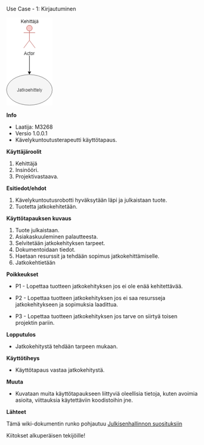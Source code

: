  Use Case - 1: Kirjautuminen


![](../kuvat/Jatkokehitys.png)


**Info**

* Laatija: M3268
* Versio 1.0.0.1
* Kävelykuntoutusterapeutti käyttötapaus.
	
**Käyttäjäroolit**	

1. Kehittäjä
2. Insinööri.
3. Projektivastaava.

**Esitiedot/ehdot**	

1. Kävelykuntoutusrobotti hyväksytään läpi ja julkaistaan tuote.
2. Tuotetta jatkokehitetään.

**Käyttötapauksen kuvaus**

1. Tuote julkaistaan.
2. Asiakaskuuleminen palautteesta.
3. Selvitetään jatkokehityksen tarpeet.
4. Dokumentoidaan tiedot.
5. Haetaan resurssit ja tehdään sopimus jatkokehittämiselle.
6. Jatkokehtietään

**Poikkeukset**
 
* P1 - Lopettaa tuotteen jatkokehityksen jos ei ole enää kehitettävää.	

* P2 - Lopettaa tuotteen jatkokehityksen jos ei saa resursseja jatkokehitykseen ja sopimuksia laadittua.

* P3 - Lopettaa tuotteen jatkokehityksen jos tarve on siirtyä toisen projektin pariin.
	
**Lopputulos**	

* Jatkokehitystä tehdään tarpeen mukaan.

**Käyttötiheys** 

* Käyttötapaus vastaa jatkokehitystä.

**Muuta**	

* Kuvataan muita käyttötapaukseen liittyviä oleellisia tietoja, kuten avoimia asioita, viittauksia käytettäviin koodistoihin jne.



**Lähteet**

Tämä wiki-dokumentin runko pohjautuu [Julkisenhallinnon suosituksiin](http://www.jhs-suositukset.fi/web/guest/jhs/recommendations/173)

Kiitokset alkuperäisen tekijöille!